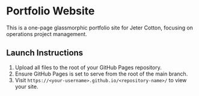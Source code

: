 # Portfolio Website

This is a one-page glassmorphic portfolio site for Jeter Cotton, focusing on operations project management.

## Launch Instructions

1. Upload all files to the root of your GitHub Pages repository.
2. Ensure GitHub Pages is set to serve from the root of the main branch.
3. Visit `https://<your-username>.github.io/<repository-name>/` to view your site.
